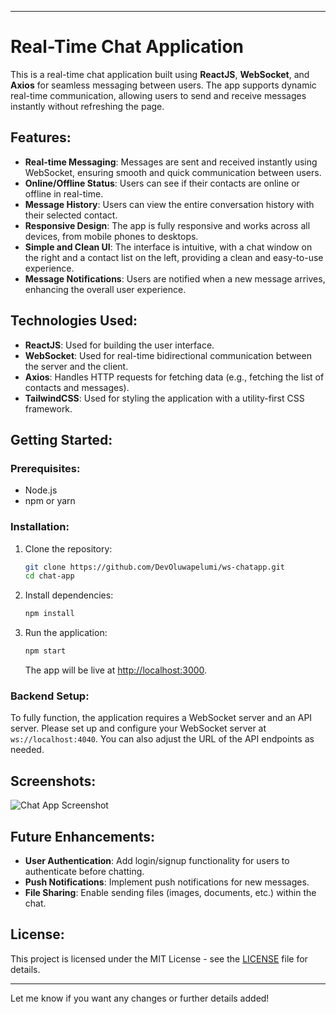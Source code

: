 

---

# Real-Time Chat Application

This is a real-time chat application built using **ReactJS**, **WebSocket**, and **Axios** for seamless messaging between users. The app supports dynamic real-time communication, allowing users to send and receive messages instantly without refreshing the page.

## Features:

* **Real-time Messaging**: Messages are sent and received instantly using WebSocket, ensuring smooth and quick communication between users.
* **Online/Offline Status**: Users can see if their contacts are online or offline in real-time.
* **Message History**: Users can view the entire conversation history with their selected contact.
* **Responsive Design**: The app is fully responsive and works across all devices, from mobile phones to desktops.
* **Simple and Clean UI**: The interface is intuitive, with a chat window on the right and a contact list on the left, providing a clean and easy-to-use experience.
* **Message Notifications**: Users are notified when a new message arrives, enhancing the overall user experience.

## Technologies Used:

* **ReactJS**: Used for building the user interface.
* **WebSocket**: Used for real-time bidirectional communication between the server and the client.
* **Axios**: Handles HTTP requests for fetching data (e.g., fetching the list of contacts and messages).
* **TailwindCSS**: Used for styling the application with a utility-first CSS framework.

## Getting Started:

### Prerequisites:

* Node.js
* npm or yarn

### Installation:

1. Clone the repository:

   ```bash
   git clone https://github.com/DevOluwapelumi/ws-chatapp.git
   cd chat-app
   ```

2. Install dependencies:

   ```bash
   npm install
   ```

3. Run the application:

   ```bash
   npm start
   ```

   The app will be live at [http://localhost:3000](http://localhost:3000).

### Backend Setup:

To fully function, the application requires a WebSocket server and an API server. Please set up and configure your WebSocket server at `ws://localhost:4040`. You can also adjust the URL of the API endpoints as needed.

## Screenshots:

![Chat App Screenshot](link-to-your-screenshot.png)

## Future Enhancements:

* **User Authentication**: Add login/signup functionality for users to authenticate before chatting.
* **Push Notifications**: Implement push notifications for new messages.
* **File Sharing**: Enable sending files (images, documents, etc.) within the chat.

## License:

This project is licensed under the MIT License - see the [LICENSE](LICENSE) file for details.

---

Let me know if you want any changes or further details added!

